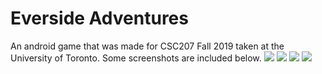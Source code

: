 # Everside Adventures
An android game that was made for CSC207 Fall 2019 taken at the University of Toronto.
Some screenshots are included below.
![](welcome_screen.PNG)
![](intro_screen.PNG)
![](save_screen.PNG)
![](toggle_screen.PNG)
